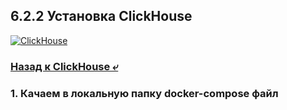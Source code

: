 ## 6.2.2 Установка ClickHouse

[![ClickHouse](https://img.shields.io/badge/clickhouse-0.0-grey?logo=clickhouse)](https://clickhouse.com/docs/ru/)

### [Назад к ClickHouse ⤶](/data/Module6/data/clickhouse.md)

### 1. Качаем в локальную папку docker-compose файл
